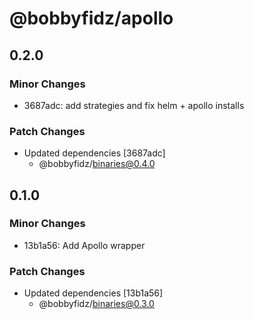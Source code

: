 # @bobbyfidz/apollo

## 0.2.0

### Minor Changes

- 3687adc: add strategies and fix helm + apollo installs

### Patch Changes

- Updated dependencies [3687adc]
    - @bobbyfidz/binaries@0.4.0

## 0.1.0

### Minor Changes

- 13b1a56: Add Apollo wrapper

### Patch Changes

- Updated dependencies [13b1a56]
    - @bobbyfidz/binaries@0.3.0
